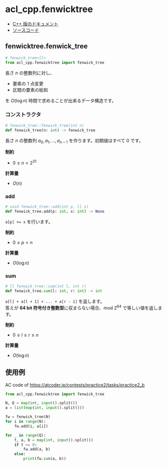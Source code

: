 # acl_cpp.fenwicktree

- [C++ 版のドキュメント](https://atcoder.github.io/ac-library/production/document_ja/fenwicktree.html)
- [ソースコード](https://github.com/tatyam-prime/acl-cpp-python/blob/main/src/fenwicktree.cpp)

## fenwicktree.fenwick_tree

```python
# fenwick_tree<ll>
from acl_cpp.fenwicktree import fenwick_tree
```

長さ $n$ の整数列に対し、

- 要素の $1$ 点変更
- 区間の要素の総和

を $O(\log n)$ 時間で求めることが出来るデータ構造です。

### コンストラクタ

```python
# fenwick_tree::fenwick_tree(int n)
def fenwick_tree(n: int) -> fenwick_tree
```

長さ $n$ の整数列 $a_0, a_1, \dots, a_{n-1}$ を作ります。初期値はすべて $0$ です。

**制約**

- $0 \leq n < 2^{31}$

**計算量**

- $O(n)$

### add

```python
# void fenwick_tree::add(int p, ll x)
def fenwick_tree.add(p: int, x: int) -> None
```

`a[p] += x` を行います。

**制約**

- $0 \leq p < n$

**計算量**

- $O(\log n)$

### sum

```python
# ll fenwick_tree::sum(int l, int r)
def fenwick_tree.sum(l: int, r: int) -> int
```

`a[l] + a[l + 1] + ... + a[r - 1]` を返します。  
答えが **64 bit 符号付き整数型**に収まらない場合、mod $2^{64}$ で等しい値を返します。

**制約**

- $0 \leq l \leq r \leq n$

**計算量**

- $O(\log n)$

## 使用例

AC code of <https://atcoder.jp/contests/practice2/tasks/practice2_b>

```python
from acl_cpp.fenwicktree import fenwick_tree

N, Q = map(int, input().split())
a = list(map(int, input().split()))

fw = fenwick_tree(N)
for i in range(N):
    fw.add(i, a[i])

for _ in range(Q):
    t, a, b = map(int, input().split())
    if t == 0:
        fw.add(a, b)
    else:
        print(fw.sum(a, b))
```
